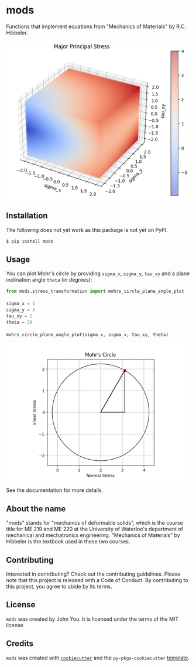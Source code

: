 # mods

Functions that implement equations from "Mechanics of Materials" by R.C. Hibbeler.

![Major principal stress](images/readme_image_1.png)

## Installation

The following does not yet work as this package is not yet on PyPI.

```bash
$ pip install mods
```

## Usage

You can plot Mohr's circle by providing `sigma_x`, `sigma_y`, `tau_xy` and a plane inclination angle `theta` (in degrees):

```python
from mods.stress_transformation import mohrs_circle_plane_angle_plot

sigma_x = 1
sigma_y = 3
tau_xy = 2
theta = 30

mohrs_circle_plane_angle_plot(sigma_x, sigma_x, tau_xy, theta)
```

![](images/mohrs_circle_plane_angle_plot.png)

See the documentation for more details.

## About the name
"mods" stands for "mechanics of deformable solids", which is the course title for ME 219 and ME 220
at the University of Waterloo's department of mechanical and mechatronics engineering. "Mechanics of Materials"
by Hibbeler is the textbook used in these two courses.

## Contributing

Interested in contributing? Check out the contributing guidelines. Please note that this project is released with a Code of Conduct. By contributing to this project, you agree to abide by its terms.

## License

`mods` was created by John You. It is licensed under the terms of the MIT license.

## Credits

`mods` was created with [`cookiecutter`](https://cookiecutter.readthedocs.io/en/latest/) and the `py-pkgs-cookiecutter` [template](https://github.com/py-pkgs/py-pkgs-cookiecutter).
